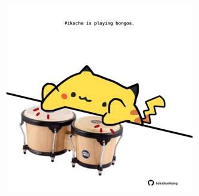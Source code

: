 <!-- built at 23/02/2025, 14:00:36 UTC -->
<p align="center">
  <img width="500" height="500" src="./ReadmeImage.svg">
</p>
